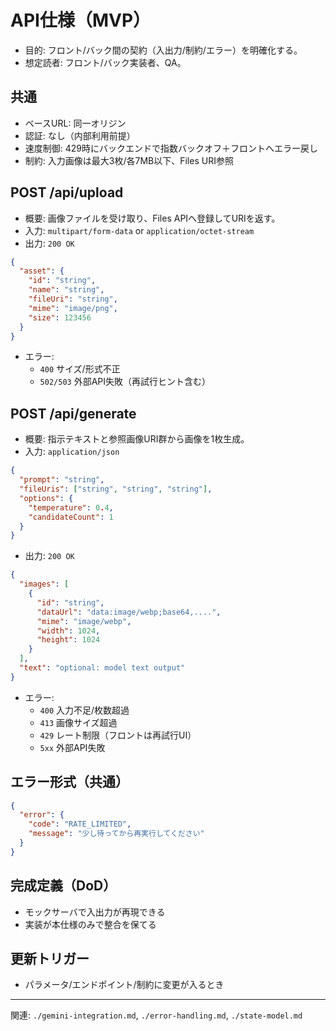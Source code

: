# API仕様（MVP）

- 目的: フロント/バック間の契約（入出力/制約/エラー）を明確化する。
- 想定読者: フロント/バック実装者、QA。

## 共通
- ベースURL: 同一オリジン
- 認証: なし（内部利用前提）
- 速度制御: 429時にバックエンドで指数バックオフ＋フロントへエラー戻し
- 制約: 入力画像は最大3枚/各7MB以下、Files URI参照

## POST /api/upload
- 概要: 画像ファイルを受け取り、Files APIへ登録してURIを返す。
- 入力: `multipart/form-data` or `application/octet-stream`
- 出力: `200 OK`
```json
{
  "asset": {
    "id": "string",
    "name": "string",
    "fileUri": "string", 
    "mime": "image/png",
    "size": 123456
  }
}
```
- エラー:
  - `400` サイズ/形式不正
  - `502/503` 外部API失敗（再試行ヒント含む）

## POST /api/generate
- 概要: 指示テキストと参照画像URI群から画像を1枚生成。
- 入力: `application/json`
```json
{
  "prompt": "string",
  "fileUris": ["string", "string", "string"],
  "options": {
    "temperature": 0.4,
    "candidateCount": 1
  }
}
```
- 出力: `200 OK`
```json
{
  "images": [
    {
      "id": "string",
      "dataUrl": "data:image/webp;base64,....",
      "mime": "image/webp",
      "width": 1024,
      "height": 1024
    }
  ],
  "text": "optional: model text output"
}
```
- エラー:
  - `400` 入力不足/枚数超過
  - `413` 画像サイズ超過
  - `429` レート制限（フロントは再試行UI）
  - `5xx` 外部API失敗

## エラー形式（共通）
```json
{
  "error": {
    "code": "RATE_LIMITED",
    "message": "少し待ってから再実行してください"
  }
}
```

## 完成定義（DoD）
- モックサーバで入出力が再現できる
- 実装が本仕様のみで整合を保てる

## 更新トリガー
- パラメータ/エンドポイント/制約に変更が入るとき

---
関連: `./gemini-integration.md`, `./error-handling.md`, `./state-model.md`

